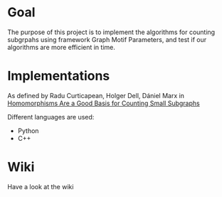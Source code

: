 # Goal

The purpose of this project is to implement the algorithms for counting subgrpahs using framework Graph Motif Parameters, and test if our algorithms are more efficient in time.

# Implementations

As defined by Radu Curticapean, Holger Dell, Dániel Marx in [Homomorphisms Are a Good Basis for Counting Small Subgraphs](https://arxiv.org/abs/1705.01595)

Different languages are used:

- Python
- C++

# Wiki

Have a look at the wiki